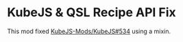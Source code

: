 # KubeJS & QSL Recipe API Fix

This mod fixed [KubeJS-Mods/KubeJS#534](https://github.com/KubeJS-Mods/KubeJS/issues/534) using a mixin.
